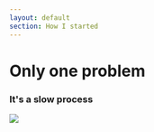 ```yaml
---
layout: default
section: How I started
---
```


# Only one problem

### It's a slow process
<div class="mt-8">
    <img class="h-90" src="/journey.4.jpeg">
</div>
